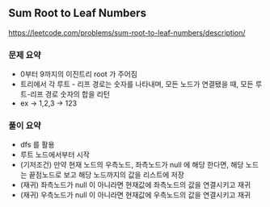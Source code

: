 ## Sum Root to Leaf Numbers
https://leetcode.com/problems/sum-root-to-leaf-numbers/description/

### 문제 요약
* 0부터 9까지의 이진트리 root 가 주어짐
* 트리에서 각 루트 - 리프 경로는 숫자를 나타내며, 모든 노드가 연결됐을 때, 모든 루트-리프 경로 숫자의 합을 리턴
* ex -> 1,2,3 -> 123

### 풀이 요약
* dfs 를 활용
* 루트 노드에서부터 시작
* (기저조건) 만약 현재 노드의 우측노드, 좌측노드가 null 에 해당 한다면, 해당 노드는 끝점노드로 보고 해당 노드까지의 값을 리스트에 저장
* (재귀) 좌측노드가 null 이 아니라면 현재값에 좌측노드의 값을 연결시키고 재귀
* (재귀) 우측노드가 null 이 아니라면 현재값에 우측노드의 값을 연결시키고 재귀